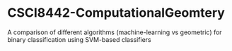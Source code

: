 # CSCI8442-ComputationalGeomtery
A comparison of different algorithms (machine-learning vs geometric) for binary classification using SVM-based classifiers
